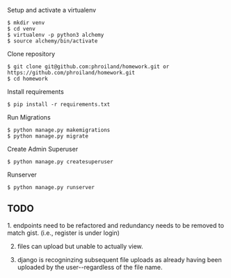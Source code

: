 Setup and activate a virtualenv

```
$ mkdir venv
$ cd venv
$ virtualenv -p python3 alchemy
$ source alchemy/bin/activate
```

Clone repository

```
$ git clone git@github.com:phroiland/homework.git or https://github.com/phroiland/homework.git
$ cd homework
```
Install requirements

```
$ pip install -r requirements.txt
```

Run Migrations
```
$ python manage.py makemigrations
$ python manage.py migrate
```

Create Admin Superuser
```
$ python manage.py createsuperuser
```
Runserver
```
$ python manage.py runserver
```


<h2>TODO</h2>
1. endpoints need to be refactored and redundancy needs to be removed to match gist. (i.e., register is under login)

2. files can upload but unable to actually view. 

3. django is recogninzing subsequent file uploads as already having been uploaded by the user--regardless of the file name.
